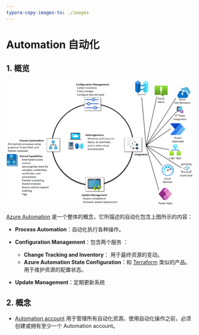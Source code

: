 ```yaml
---
typora-copy-images-to: ./images
---
```


# Automation 自动化

## 1. 概览

![Azure Automation overview | Microsoft Learn](images/automation-overview.png)

[Azure Automation](https://learn.microsoft.com/en-us/azure/automation/overview) 是一个整体的概念，它所描述的自动化包含上图所示的内容：

- **Process Automation**：自动化执行各种操作。
- **Configuration Management**：包含两个服务 ：
  - **Change Tracking and Inventory**： 用于最终资源的变动。
  - **Azure Automation State Configuration**：和 [Terraform](https://en.wikipedia.org/wiki/Terraform_(software)) 类似的产品。用于维护资源的配置状态。

- **Update Management**：定期更新系统

## 2. 概念

- [Automation account](https://learn.microsoft.com/en-us/azure/automation/automation-security-overview) 用于管理所有自动化资源。使用自动化操作之前，必须创建或拥有至少一个 Automation account。
